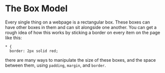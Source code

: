 # The Box Model
Every single thing on a webpage is a rectangular box. These boxes can have other boxes in them and can sit alongside one another.
You can get a rough idea of how this works by sticking a border on every item on the page like this:

```
* {
  border: 2px solid red;
```

there are many ways to manipulate the size of these boxes, and the space between them, using `padding`, `margin`, and `border`.

